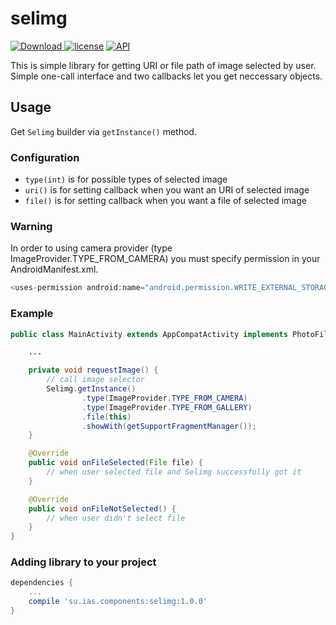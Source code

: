 # selimg
[ ![Download](https://api.bintray.com/packages/interactiveservices/maven/selimg/images/download.svg) ](https://bintray.com/interactiveservices/maven/selimg/_latestVersion)
[![license](https://img.shields.io/github/license/mashape/apistatus.svg)](https://opensource.org/licenses/MIT)
[![API](https://img.shields.io/badge/API-14%2B-green.svg)](https://developer.android.com/about/versions/android-4.0.html)

This is simple library for getting URI or file path of image selected by user.
Simple one-call interface and two callbacks let you get neccessary objects.

## Usage
Get `Selimg` builder via `getInstance()` method.
### Configuration
- `type(int)` is for possible types of selected image
- `uri()` is for setting callback when you want an URI of selected image
- `file()` is for setting callback when you want a file of selected image
### Warning
In order to using camera provider (type ImageProvider.TYPE_FROM_CAMERA) you must specify permission in your AndroidManifest.xml.
```java
<uses-permission android:name="android.permission.WRITE_EXTERNAL_STORAGE" />
```
### Example
```java
public class MainActivity extends AppCompatActivity implements PhotoFileCallback {

    ...

    private void requestImage() {
        // call image selector
        Selimg.getInstance()
                .type(ImageProvider.TYPE_FROM_CAMERA)
                .type(ImageProvider.TYPE_FROM_GALLERY)
                .file(this)
                .showWith(getSupportFragmentManager());
    }

    @Override
    public void onFileSelected(File file) {
        // when user selected file and Selimg successfully got it
    }

    @Override
    public void onFileNotSelected() {
        // when user didn't select file
    }
}
```
### Adding library to your project
```groovy
dependencies {
    ...
    compile 'su.ias.components:selimg:1.0.0'
}
```
